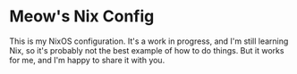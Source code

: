 # Meow's Nix Config

This is my NixOS configuration. It's a work in progress, and I'm still learning Nix, so it's probably not the best example of how to do things. But it works for me, and I'm happy to share it with you.
